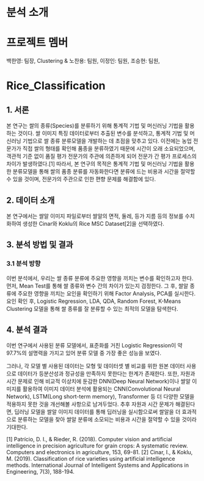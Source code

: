 # 분석 소개


# 프로젝트 멤버
백한영: 팀장, Clustering & 
노찬용: 팀원, 
이정인: 팀원, 
조승현: 팀원, 

# Rice_Classification

## 1. 서론
본 연구는 쌀의 종류(Species)를 분류하기 위해 통계적 기법 및 머신러닝 기법을 활용하는 것이다. 쌀 이미지 특징 데이터로부터 추출된 변수를 분석하고, 통계적 기법 및 머신러닝 기법으로 쌀 종류 분류모델을 개발하는 데 초점을 맞추고 있다. 이전에는 농업 전문가가 직접 쌀의 형태를 확인해 품종을 분류하였기 때문에 시간이 오래 소요되었으며, 객관적 기준 없이 품질 평가 전문가의 주관에 의존하게 되어 전문가 간 평가 프로세스의 차이가 발생하였다.[1] 따라서, 본 연구의 목적은 통계적 기법 및 머신러닝 기법을 활용한 분류모델을 통해 쌀의 품종 분류를 자동화한다면 분류에 드는 비용과 시간을 절약할 수 있을 것이며, 전문가의 주관으로 인한 편향 문제를 해결함에 있다.

## 2. 데이터 소개
본 연구에서는 쌀알 이미지 파일로부터 쌀알의 면적, 둘레, 등가 지름 등의 정보를 수치화하여 생성한 Cinar와 Koklu의 Rice MSC Dataset[2]을 선택하였다. 

## 3. 분석 방법 및 결과
### 3.1 분석 방향
이번 분석에서, 우리는 쌀 종류 분류에 주요한 영향을 끼치는 변수를 확인하고자 한다. 먼저, Mean Test를 통해 쌀 종류와 변수 간의 차이가 있는지 검정한다. 그 후, 쌀알 종류에 주요한 영향을 끼치는 요인을 확인하기 위해 Factor Analysis, PCA를 실시한다. 요인 확인 후, Logistic Regression, LDA, QDA, Random Forest, K-Means Clustering 모델을 통해 쌀 종류를 잘 분류할 수 있는 최적의 모델을 탐색한다. 


## 4. 분석 결과
이번 연구에서 사용된 분류 모델에서, 표준화를 거친 Logistic Regression이 약 97.7%의 설명력을 가지고 있어 분류 모델 중 가장 좋은 성능을 보였다. 

그러나, 각 모델 별 사용된 데이터는 모형 및 데이터셋 별 비교를 위한 원본 데이터 사용으로 데이터가 등분산성과 정규성을 만족하지 못한다는 한계가 존재한다. 또한, 자원과 시간 문제로 인해 비교적 이상치에 둔감한 DNN(Deep Neural Network)이나 쌀알 이미지를 활용하여 이미지 데이터 분석에 활용되는 CNN(Convolutional Neural Network), LSTM(Long short-term memory), Transformer 등 더 다양한 모델을 적용하지 못한 것을 개선해볼 사항으로 남겨두었다. 추후 자원과 시간 문제가 해결된다면, 딥러닝 모델을 쌀알 이미지 데이터를 통해 딥러닝을 실시함으로써 쌀알을 더 효과적으로 분류하는 모델을 찾아 쌀알 분류에 소모되는 비용과 시간을 절약할 수 있을 것이라 기대한다.


[1] Patrício, D. I., & Rieder, R. (2018). Computer vision and artificial intelligence in precision agriculture for grain crops: A systematic review. Computers and electronics in agriculture, 153, 69-81.
[2] Cinar, I., & Koklu, M. (2019). Classification of rice varieties using artificial intelligence methods. International Journal of Intelligent Systems and Applications in Engineering, 7(3), 188-194.

